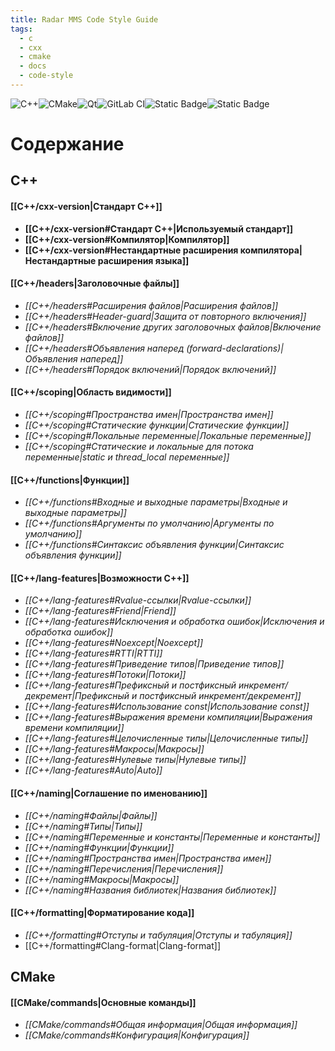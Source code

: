 ```yaml
---
title: Radar MMS Code Style Guide
tags:
  - c
  - cxx
  - cmake
  - docs
  - code-style
---
```

![C++](https://img.shields.io/badge/c++-%2300599C.svg?style=for-the-badge&logo=c%2B%2B&lgoColor=white)![CMake](https://img.shields.io/badge/CMake-%23008FBA.svg?style=for-the-badge&logo=cmake&logoColor=white)![Qt](https://img.shields.io/badge/Qt-%23217346.svg?style=for-the-badge&logo=Qt&logoColor=white)![GitLab CI](https://img.shields.io/badge/gitlab%20ci-%23181717.svg?style=for-the-badge&logo=gitlab&logoColor=white)![Static Badge](https://img.shields.io/badge/Protobuf-white?style=for-the-badge&logo=google&logoColor=black)![Static Badge](https://img.shields.io/badge/gRPC-white?style=for-the-badge&logo=google&logoColor=black)
# Содержание
## C++
#### **[[C++/cxx-version|Стандарт С++]]**
- **[[C++/cxx-version#Стандарт C++|Используемый стандарт]]**
- **[[C++/cxx-version#Компилятор|Компилятор]]**
- **[[C++/cxx-version#Нестандартные расширения компилятора|Нестандартные расширения языка]]**
#### [[C++/headers|Заголовочные файлы]]
- *[[C++/headers#Расширения файлов|Расширения файлов]]*
- *[[C++/headers#Header-guard|Защита от повторного включения]]*
- *[[C++/headers#Включение других заголовочных файлов|Включение файлов]]*
- *[[C++/headers#Объявления наперед (forward-declarations)|Объявления наперед]]*
- *[[C++/headers#Порядок включений|Порядок включений]]*
#### [[C++/scoping|Область видимости]]
- *[[C++/scoping#Пространства имен|Пространства имен]]*
- *[[C++/scoping#Статические функции|Статические функции]]*
- *[[C++/scoping#Локальные переменные|Локальные переменные]]*
- *[[C++/scoping#Статические и локальные для потока переменные|static и thread_local переменные]]*
#### [[C++/functions|Функции]]
- *[[C++/functions#Входные и выходные параметры|Входные и выходные параметры]]*
- *[[C++/functions#Аргументы по умолчанию|Аргументы по умолчанию]]*
- *[[C++/functions#Синтаксис объявления функции|Синтаксис объявления функции]]*
#### [[C++/lang-features|Возможности C++]]
- *[[C++/lang-features#Rvalue-ссылки|Rvalue-ссылки]]*
- *[[C++/lang-features#Friend|Friend]]*
- *[[C++/lang-features#Исключения и обработка ошибок|Исключения и обработка ошибок]]*
- *[[C++/lang-features#Noexcept|Noexcept]]*
- *[[C++/lang-features#RTTI|RTTI]]*
- *[[C++/lang-features#Приведение типов|Приведение типов]]*
- *[[C++/lang-features#Потоки|Потоки]]*
- *[[C++/lang-features#Префиксный и постфиксный инкремент/декремент|Префиксный и постфиксный инкремент/декремент]]*
- *[[C++/lang-features#Использование const|Использование const]]*
- *[[C++/lang-features#Выражения времени компиляции|Выражения времени компиляции]]*
- *[[C++/lang-features#Целочисленные типы|Целочисленные типы]]*
- *[[C++/lang-features#Макросы|Макросы]]*
- *[[C++/lang-features#Нулевые типы|Нулевые типы]]*
- *[[C++/lang-features#Auto|Auto]]*
#### [[C++/naming|Соглашение по именованию]]
- *[[C++/naming#Файлы|Файлы]]*
- *[[C++/naming#Типы|Типы]]*
- *[[C++/naming#Переменные и константы|Переменные и константы]]*
- *[[C++/naming#Функции|Функции]]*
- *[[C++/naming#Пространства имен|Пространства имен]]*
- *[[C++/naming#Перечисления|Перечисления]]*
- *[[C++/naming#Макросы|Макросы]]*
- *[[C++/naming#Названия библиотек|Названия библиотек]]*
#### [[C++/formatting|Форматирование кода]]
- *[[C++/formatting#Отступы и табуляция|Отступы и табуляция]]*
- [[C++/formatting#Clang-format|Clang-format]]

## CMake
#### [[CMake/commands|Основные команды]]
- *[[CMake/commands#Общая информация|Общая информация]]*
- *[[CMake/commands#Конфигурация|Конфигурация]]*
